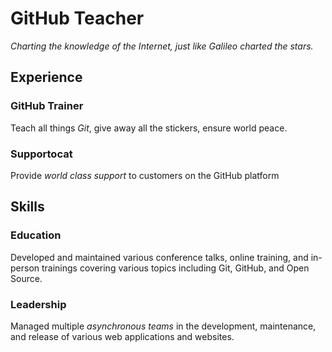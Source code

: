 # GitHub Teacher

_Charting the knowledge of the Internet, just like Galileo charted the stars._

## Experience

### GitHub Trainer

Teach all things _Git_, give away all the stickers, ensure world peace.


<!--
  Note here: Learners -- yup, you found the error!
  Course maintainers -- leave the italics with STAR instead of UNDERSCORE for the error case.
-->

### Supportocat

Provide _world class support_ to customers on the GitHub platform

## Skills

### Education

Developed and maintained various conference talks, online training, and in-person trainings covering various topics including Git, GitHub, and Open Source.

### Leadership

Managed multiple _asynchronous teams_ in the development, maintenance, and release of various web applications and websites.
